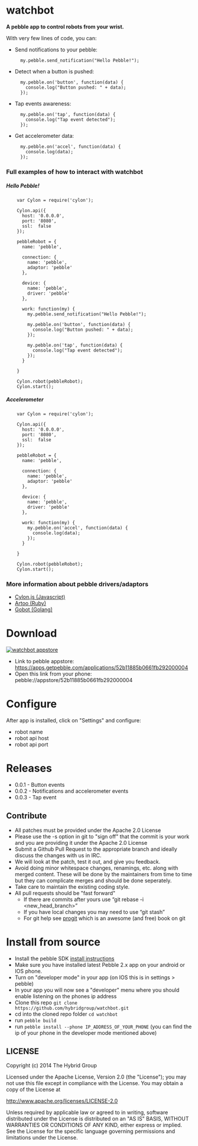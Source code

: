 # watchbot

**A pebble app to control robots from your wrist.**

With very few lines of code, you can:

* Send notifications to your pebble:

        my.pebble.send_notification("Hello Pebble!");

* Detect when a button is pushed:

        my.pebble.on('button', function(data) {
          console.log("Button pushed: " + data);
        });

* Tap events awareness:

        my.pebble.on('tap', function(data) {
          console.log("Tap event detected");
        });
        
* Get accelerometer data:

        my.pebble.on('accel', function(data) {
          console.log(data);
        });

### Full examples of how to interact with **watchbot**

##### Hello Pebble!

        var Cylon = require('cylon');

        Cylon.api({
          host: '0.0.0.0',
          port: '8080',
          ssl:  false
        });

        pebbleRobot = {
          name: 'pebble',

          connection: {
            name: 'pebble',
            adaptor: 'pebble'
          },
        
          device: {
            name: 'pebble',
            driver: 'pebble'
          },
        
          work: function(my) {
            my.pebble.send_notification("Hello Pebble!");
        
            my.pebble.on('button', function(data) {
              console.log("Button pushed: " + data);
            });
        
            my.pebble.on('tap', function(data) {
              console.log("Tap event detected");
            });
          }
        
        }

        Cylon.robot(pebbleRobot);
        Cylon.start();

##### Accelerometer

        var Cylon = require('cylon');

        Cylon.api({
          host: '0.0.0.0',
          port: '8080',
          ssl:  false
        });

        pebbleRobot = {
          name: 'pebble',

          connection: {
            name: 'pebble',
            adaptor: 'pebble'
          },
        
          device: {
            name: 'pebble',
            driver: 'pebble'
          },
        
          work: function(my) {
            my.pebble.on('accel', function(data) {
              console.log(data);
            });
          }
        
        }

        Cylon.robot(pebbleRobot);
        Cylon.start();

### More information about pebble drivers/adaptors

* [Cylon.js (Javascript)](http://cylonjs.com/documentation/platforms/pebble/)
* [Artoo    (Ruby)](http://artoo.io/documentation/platforms/pebble/)
* [Gobot    (Golang)](http://gobot.io/documentation/platforms/pebble/)

# Download

[![watchbot appstore](http://new.tinygrab.com/089df54f8fa9653cbc03459bef1dc11352cd2e4fc6.png)](https://apps.getpebble.com/applications/52b11885b0661fb292000004)

* Link to pebble appstore: https://apps.getpebble.com/applications/52b11885b0661fb292000004
* Open this link from your phone: pebble://appstore/52b11885b0661fb292000004

# Configure

After app is installed, click on "Settings" and configure:

* robot name
* robot api host
* robot api port

# Releases

* 0.0.1 - Button events
* 0.0.2 - Notifications and accelerometer events
* 0.0.3 - Tap event

## Contribute

* All patches must be provided under the Apache 2.0 License
* Please use the -s option in git to "sign off" that the commit is your work and you are providing it under the Apache 2.0 License
* Submit a Github Pull Request to the appropriate branch and ideally discuss the changes with us in IRC.
* We will look at the patch, test it out, and give you feedback.
* Avoid doing minor whitespace changes, renamings, etc. along with merged content. These will be done by the maintainers from time to time but they can complicate merges and should be done seperately.
* Take care to maintain the existing coding style.
* All pull requests should be "fast forward"
  * If there are commits after yours use “git rebase -i <new_head_branch>”
  * If you have local changes you may need to use “git stash”
  * For git help see [progit](http://git-scm.com/book) which is an awesome (and free) book on git


# Install from source

* Install the pebble SDK [install instructions](https://developer.getpebble.com/2/)
* Make sure you have installed latest Pebble 2.x app on your android or IOS phone.
* Turn on "developer mode" in your app (on IOS this is in settings > pebble)
* In your app you will now see a "developer" menu where you should enable listening on the phones ip address 
* Clone this repo `git clone https://github.com/hybridgroup/watchbot.git`
* cd into the cloned repo folder `cd watchbot`
* run `pebble build`
* run `pebble install --phone IP_ADDRESS_OF_YOUR_PHONE` (you can find the ip of your phone in the developer mode mentioned above)

## LICENSE

Copyright (c) 2014 The Hybrid Group

Licensed under the Apache License, Version 2.0 (the "License"); you may not use
this file except in compliance with the License. You may obtain a copy of the
License at

   http://www.apache.org/licenses/LICENSE-2.0

Unless required by applicable law or agreed to in writing, software distributed
under the License is distributed on an "AS IS" BASIS, WITHOUT WARRANTIES OR
CONDITIONS OF ANY KIND, either express or implied. See the License for the
specific language governing permissions and limitations under the License.
